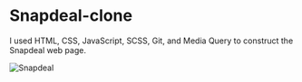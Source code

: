 # Snapdeal-clone
I used HTML, CSS, JavaScript, SCSS, Git, and Media Query to construct the Snapdeal web page.


![Snapdeal](https://user-images.githubusercontent.com/115469792/232795202-4db3c9af-f5a5-4df8-bfae-29a2d1f621ef.png)
